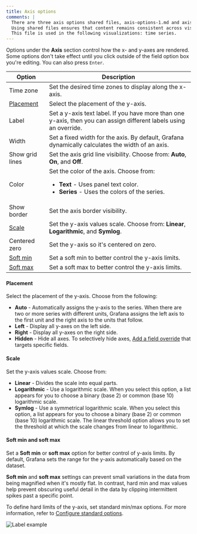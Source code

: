 ```yaml
---
title: Axis options
comments: |
  There are three axis options shared files, axis-options-1.md and axis-options-2.md to cover the most common combinations of options. 
  Using shared files ensures that content remains consistent across visualizations that share the same options and users don't have to figure out which options apply to a specific visualization when reading that content.
  This file is used in the following visualizations: time series.
---
```


Options under the **Axis** section control how the x- and y-axes are rendered. Some options don't take effect until you click outside of the field option box you're editing. You can also press `Enter`.

<!-- prettier-ignore-start -->

| Option                             | Description                                                                                                        |
| ---------------------------------- | ------------------------------------------------------------------------------------------------------------------ |
| Time zone                          | Set the desired time zones to display along the x-axis.                                                            |
| [Placement](#placement)            | Select the placement of the y-axis.                                                                                |
| Label                              | Set a y-axis text label. If you have more than one y-axis, then you can assign different labels using an override. |
| Width                              | Set a fixed width for the axis. By default, Grafana dynamically calculates the width of an axis.                   |
| Show grid lines                    | Set the axis grid line visibility. Choose from: **Auto**, **On**, and **Off**.                                     |
| Color                              | Set the color of the axis. Choose from:<ul><li>**Text** - Uses panel text color.</li><li>**Series** - Uses the colors of the series.</li></ul> |
| Show border                        | Set the axis border visibility.                                                                                    |
| [Scale](#scale)                    | Set the y-axis values scale. Choose from: **Linear**, **Logarithmic**, and **Symlog**.                             |
| Centered zero                      | Set the y-axis so it's centered on zero.                                                                           |
| [Soft min](#soft-min-and-soft-max) | Set a soft min to better control the y-axis limits.                                                                |
| [Soft max](#soft-min-and-soft-max) | Set a soft max to better control the y-axis limits.                                                                |

<!-- prettier-ignore-end -->

#### Placement

Select the placement of the y-axis. Choose from the following:

- **Auto** - Automatically assigns the y-axis to the series. When there are two or more series with different units, Grafana assigns the left axis to the first unit and the right axis to the units that follow.
- **Left** - Display all y-axes on the left side.
- **Right** - Display all y-axes on the right side.
- **Hidden** - Hide all axes. To selectively hide axes, [Add a field override](ref:add-a-field-override) that targets specific fields.

#### Scale

Set the y-axis values scale. Choose from:

- **Linear** - Divides the scale into equal parts.
- **Logarithmic** - Use a logarithmic scale. When you select this option, a list appears for you to choose a binary (base 2) or common (base 10) logarithmic scale.
- **Symlog** - Use a symmetrical logarithmic scale. When you select this option, a list appears for you to choose a binary (base 2) or common (base 10) logarithmic scale. The linear threshold option allows you to set the threshold at which the scale changes from linear to logarithmic.

#### Soft min and soft max

Set a **Soft min** or **soft max** option for better control of y-axis limits. By default, Grafana sets the range for the y-axis automatically based on the dataset.

**Soft min** and **soft max** settings can prevent small variations in the data from being magnified when it's mostly flat. In contrast, hard min and max values help prevent obscuring useful detail in the data by clipping intermittent spikes past a specific point.

To define hard limits of the y-axis, set standard min/max options. For more information, refer to [Configure standard options](ref:configure-standard-options).

![Label example](/static/img/docs/time-series-panel/axis-soft-min-max-7-4.png)
